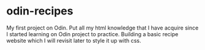 # odin-recipes
My first project on Odin.
Put all my html knowledge that I have acquire since I started learning on Odin project to practice. 
Building a basic recipe website which I will revisit later to style it up with css.